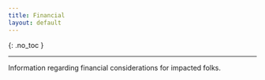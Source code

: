 ```yaml
---
title: Financial
layout: default
---
```


{: .no_toc }

---
Information regarding financial considerations for impacted folks. 